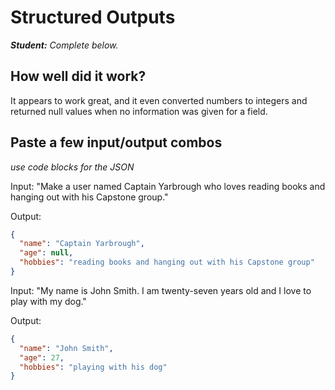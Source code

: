 # Structured Outputs

***Student:** Complete below.*

## How well did it work?

It appears to work great, and it even converted numbers to integers and returned null values when no information was given for a field.

## Paste a few input/output combos

*use code blocks for the JSON*

Input: "Make a user named Captain Yarbrough who loves reading books and hanging out with his Capstone group."

Output:
```JSON
{
  "name": "Captain Yarbrough",
  "age": null,
  "hobbies": "reading books and hanging out with his Capstone group"
}
```

Input: "My name is John Smith. I am twenty-seven years old and I love to play with my dog."

Output:
```JSON
{
  "name": "John Smith",
  "age": 27,
  "hobbies": "playing with his dog"
}
```
